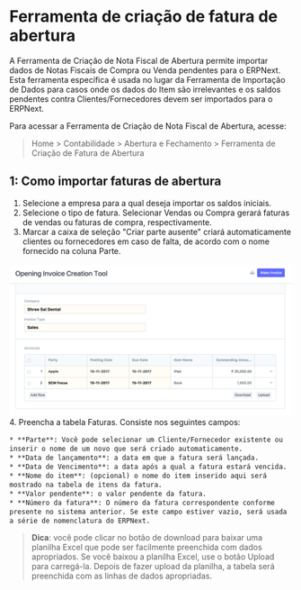 # Ferramenta de criação de fatura de abertura



A Ferramenta de Criação de Nota Fiscal de Abertura permite importar dados de Notas Fiscais de Compra ou Venda pendentes para o ERPNext. Esta ferramenta específica é usada no lugar da Ferramenta de Importação de Dados para casos onde os dados do Item são irrelevantes e os saldos pendentes contra Clientes/Fornecedores devem ser importados para o ERPNext.


Para acessar a Ferramenta de Criação de Nota Fiscal de Abertura, acesse:


> Home > Contabilidade > Abertura e Fechamento > Ferramenta de Criação de Fatura de Abertura


## 1: Como importar faturas de abertura


1. Selecione a empresa para a qual deseja importar os saldos iniciais.
2. Selecione o tipo de fatura. Selecionar Vendas ou Compra gerará faturas de vendas ou faturas de compra, respectivamente.
3. Marcar a caixa de seleção "Criar parte ausente" criará automaticamente clientes ou fornecedores em caso de falta, de acordo com o nome fornecido na coluna Parte.


![Ferramenta de criação de fatura de abertura](/files/opening-invoice-creation-tool.png)
4. Preencha a tabela Faturas. Consiste nos seguintes campos:


	* **Parte**: Você pode selecionar um Cliente/Fornecedor existente ou inserir o nome de um novo que será criado automaticamente.
	* **Data de lançamento**: a data em que a fatura será lançada.
	* **Data de Vencimento**: a data após a qual a fatura estará vencida.
	* **Nome do item**: (opcional) o nome do item inserido aqui será mostrado na tabela de itens da fatura.
	* **Valor pendente**: o valor pendente da fatura.
	* **Número da fatura**: O número da fatura correspondente conforme presente no sistema anterior. Se este campo estiver vazio, será usada a série de nomenclatura do ERPNext.


> **Dica**: você pode clicar no botão de download para baixar uma planilha Excel que pode ser facilmente preenchida com dados apropriados. Se você baixou a planilha Excel, use o botão Upload para carregá-la. Depois de fazer upload da planilha, a tabela será preenchida com as linhas de dados apropriadas.




